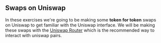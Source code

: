 ## Swaps on Uniswap

In these exercises we're going to be making some **token for token** swaps on Uniswap to get familiar with the Uniswap interface. We will be making these swaps with the [Uniswap Router](https://uniswap.org/docs/v2/smart-contracts/router02/) which is the recommended way to interact with uniswap pairs. 